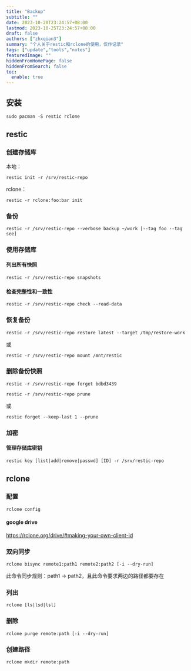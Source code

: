 ```yaml
---
title: "Backup"
subtitle: ""
date: 2023-10-20T23:24:57+08:00
lastmod: 2023-10-25T23:24:57+08:00
draft: false
authors: ["zhxqian3"]
summary: "个人关于restic和rclone的使用，仅作记录"
tags: ["update","tools","notes"]
featuredImage: ""
hiddenFromHomePage: false
hiddenFromSearch: false
toc: 
  enable: true
---
```


## 安装
```
sudo pacman -S restic rclone
```

## restic

### 创建存储库
本地：
```
restic init -r /srv/restic-repo
```

rclone：
```
restic -r rclone:foo:bar init
```

### 备份
```
restic -r /srv/restic-repo --verbose backup ~/work [--tag foo --tag see]
```

### 使用存储库

#### 列出所有快照
```
restic -r /srv/restic-repo snapshots
```

#### 检查完整性和一致性
```
restic -r /srv/restic-repo check --read-data
```

### 恢复备份
```
restic -r /srv/restic-repo restore latest --target /tmp/restore-work
```
或
```
restic -r /srv/restic-repo mount /mnt/restic
```

### 删除备份快照
```
restic -r /srv/restic-repo forget bdbd3439
```
```
restic -r /srv/restic-repo prune
```
或
```
restic forget --keep-last 1 --prune
```

### 加密

#### 管理存储库密钥
```
restic key [list|add|remove|passwd] [ID] -r /srv/restic-repo
```

## rclone

### 配置
```
rclone config
```

#### google drive
https://rclone.org/drive/#making-your-own-client-id

### 双向同步
```
rclone bisync remote1:path1 remote2:path2 [-i --dry-run]
```
此命令同步规则：path1 -> path2，且此命令要求两边的路径都要存在

### 列出
```
rclone [ls|lsd|lsl]
```

### 删除
```
rclone purge remote:path [-i --dry-run]
```

### 创建路径
```
rclone mkdir remote:path
```